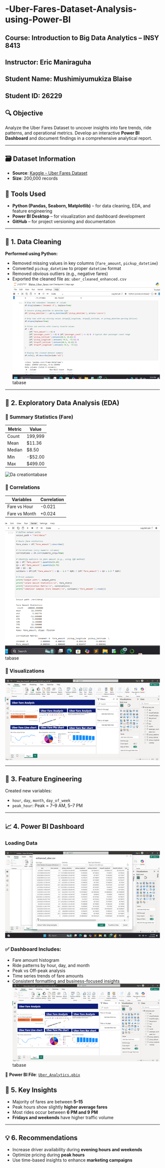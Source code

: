# -Uber-Fares-Dataset-Analysis-using-Power-BI

## Course: Introduction to Big Data Analytics – INSY 8413
## Instructor: Eric Maniraguha
## Student Name: Mushimiyumukiza Blaise
## Student ID: 26229
## 🔍 Objective
Analyze the Uber Fares Dataset to uncover insights into fare trends, ride patterns, and operational metrics. Develop an interactive **Power BI Dashboard** and document findings in a comprehensive analytical report.

---

## 🗃️ Dataset Information

- **Source**: [Kaggle - Uber Fares Dataset](https://www.kaggle.com/)
- **Size**: 200,000 records

## 🧰 Tools Used

- **Python (Pandas, Seaborn, Matplotlib)** – for data cleaning, EDA, and feature engineering  
- **Power BI Desktop** – for visualization and dashboard development  
- **GitHub** – for project versioning and documentation

---

## 🧼 1. Data Cleaning

**Performed using Python:**
- Removed missing values in key columns (`fare_amount`, `pickup_datetime`)
- Converted `pickup_datetime` to proper `datetime` format
- Removed obvious outliers (e.g., negative fares)
- Exported the cleaned file as: `uber_cleaned_enhanced.csv`
  ![Da creation](cl.png)tabase

---

## 🧪 2. Exploratory Data Analysis (EDA)

### 🔹 Summary Statistics (Fare)
| Metric       | Value   |
|--------------|---------|
| Count        | 199,999 |
| Mean         | $11.36  |
| Median       | $8.50   |
| Min          | -$52.00 |
| Max          | $499.00 |

![Da creation](eda.png)tabase

### 🔹 Correlations
| Variables           | Correlation |
|---------------------|-------------|
| Fare vs Hour        | -0.021      |
| Fare vs Month       | +0.024      |
![Da creation](cor.png)tabase

### 🔹 Visualizations
![Da creation](dash.png)

---

## 🧠 3. Feature Engineering

Created new variables:
- `hour`, `day`, `month`, `day_of_week`
- `peak_hour`: Peak = 7–9 AM, 5–7 PM

---

## 📈 4. Power BI Dashboard
### Loading Data
![Da creation](load.png)

### ✅ Dashboard Includes:
- Fare amount histogram
- Ride patterns by hour, day, and month
- Peak vs Off-peak analysis
- Time series trends of fare amounts
- Consistent formatting and business-focused insights
  ![Da creation](dash.png)tabase

📁 **Power BI File**: [`Uber_Analytics.pbix`](./Uber_Analytics.pbix)


## 📝 5. Key Insights

- Majority of fares are between **$5–$15**
- Peak hours show slightly **higher average fares**
- Most rides occur between **6 PM and 9 PM**
- **Fridays and weekends** have higher traffic volume

---

## 💡 6. Recommendations

- Increase driver availability during **evening hours and weekends**
- Optimize pricing during **peak hours**
- Use time-based insights to enhance **marketing campaigns**

